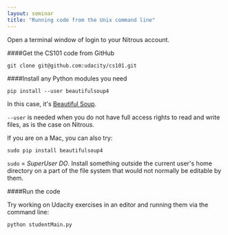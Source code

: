 ```yaml
---
layout: seminar
title: "Running code from the Unix command line"
---
```


Open a terminal window of login to your Nitrous account.

####Get the CS101 code from GitHub

    git clone git@github.com:udacity/cs101.git

####Install any Python modules you need

    pip install --user beautifulsoup4

In this case, it's [Beautiful Soup](http://www.crummy.com/software/BeautifulSoup/).

`--user` is needed when you do not have full access rights to read and write files, as is the case on Nitrous. 

If you are on a Mac, you can also try:

    sudo pip install beautifulsoup4

`sudo` = *SuperUser DO*. Install something outside the current user's home directory on a part of the file system that would not normally be editable by them. 

####Run the code

Try working on Udacity exercises in an editor and running them via the command line:

    python studentMain.py

